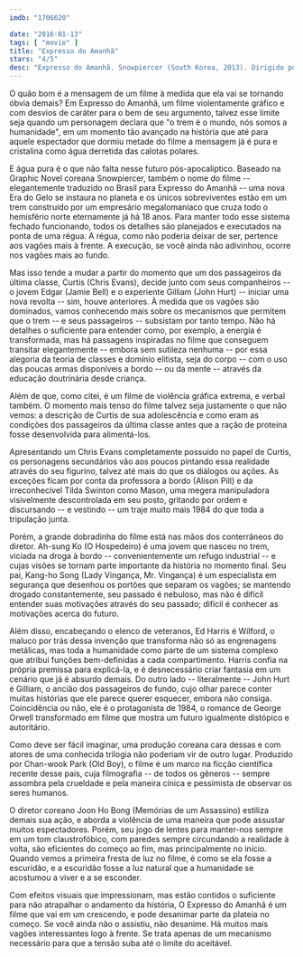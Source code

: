 ```yaml
---
imdb: "1706620"

date: "2016-01-13"
tags: [ "movie" ]
title: "Expresso do Amanhã"
stars: "4/5"
desc: "Expresso do Amanhã. Snowpiercer (South Korea, 2013). Dirigido por Joon Ho Bong. Escrito por Joon Ho Bong, Kelly Masterson, Joon Ho Bong, Jacques Lob, Benjamin Legrand, Jean-Marc Rochette. Com Chris Evans, Kang-ho Song, Ed Harris, John Hurt, Tilda Swinton, Jamie Bell, Octavia Spencer, Ewen Bremner, Ah-sung Ko."
---
```

O quão bom é a mensagem de um filme à medida que ela vai se tornando óbvia demais? Em Expresso do Amanhã, um filme violentamente gráfico e com desvios de caráter para o bem de seu argumento, talvez esse limite seja quando um personagem declara que "o trem é o mundo, nós somos a humanidade", em um momento tão avançado na história que até para aquele espectador que dormiu metade do filme a mensagem já é pura e cristalina como água derretida das calotas polares.

E água pura é o que não falta nesse futuro pós-apocalíptico. Baseado na Graphic Novel coreana Snowpiercer, também o nome do filme -- elegantemente traduzido no Brasil para Expresso do Amanhã -- uma nova Era do Gelo se instaura no planeta e os únicos sobreviventes estão em um trem construído por um empresário megalomaníaco que cruza todo o hemisfério norte eternamente já há 18 anos. Para manter todo esse sistema fechado funcionando, todos os detalhes são planejados e executados na ponta de uma régua. A régua, como não poderia deixar de ser, pertence aos vagões mais à frente. A execução, se você ainda não adivinhou, ocorre nos vagões mais ao fundo.

Mas isso tende a mudar a partir do momento que um dos passageiros da última classe, Curtis (Chris Evans), decide junto com seus companheiros -- o jovem Edgar (Jamie Bell) e o experiente Gilliam (John Hurt) -- iniciar uma nova revolta -- sim, houve anteriores. À medida que os vagões são dominados, vamos conhecendo mais sobre os mecanismos que permitem que o trem -- e seus passageiros -- subsistam por tanto tempo. Não há detalhes o suficiente para entender como, por exemplo, a energia é transformada, mas há passagens inspiradas no filme que conseguem transitar elegantemente -- embora sem sutileza nenhuma -- por essa alegoria da teoria de classes e domínio elitista, seja do corpo -- com o uso das poucas armas disponíveis a bordo -- ou da mente -- através da educação doutrinária desde criança.

Além de que, como citei, é um filme de violência gráfica extrema, e verbal também. O momento mais tenso do filme talvez seja justamente o que não vemos: a descrição de Curtis de sua adolescência e como eram as condições dos passageiros da última classe antes que a ração de proteína fosse desenvolvida para alimentá-los.

Apresentando um Chris Evans completamente possuído no papel de Curtis, os personagens secundários vão aos poucos pintando essa realidade através do seu figurino, talvez até mais do que os diálogos ou ações. As exceções ficam por conta da professora a bordo (Alison Pill) e da irreconhecível Tilda Swinton como Mason, uma megera manipuladora visivelmente descontrolada em seu posto, gritando por ordem e discursando -- e vestindo -- um traje muito mais 1984 do que toda a tripulação junta.

Porém, a grande dobradinha do filme está nas mãos dos conterrâneos do diretor. Ah-sung Ko (O Hospedeiro) é uma jovem que nasceu no trem, viciada na droga à bordo -- convenientemente um refugo industrial -- e cujas visões se tornam parte importante da história no momento final. Seu pai, Kang-ho Song (Lady Vingança, Mr. Vingança) é um especialista em segurança que desenhou os portões que separam os vagões; se mantendo drogado constantemente, seu passado é nebuloso, mas não é difícil entender suas motivações através do seu passado; difícil é conhecer as motivações acerca do futuro.

Além disso, encabeçando o elenco de veteranos, Ed Harris é Wilford, o maluco por trás dessa invenção que transforma não só as engrenagens metálicas, mas toda a humanidade como parte de um sistema complexo que atribui funções bem-definidas a cada compartimento. Harris confia na própria premissa para explicá-la, e é desnecessário criar fantasia em um cenário que já é absurdo demais. Do outro lado -- literalmente -- John Hurt é Gilliam, o ancião dos passageiros do fundo, cujo olhar parece conter muitas histórias que ele parece querer esquecer, embora não consiga. Coincidência ou não, ele é o protagonista de 1984, o romance de George Orwell transformado em filme que mostra um futuro igualmente distópico e autoritário.

Como deve ser fácil imaginar, uma produção coreana cara dessas e com atores de uma conhecida trilogia não poderiam vir de outro lugar. Produzido por Chan-wook Park (Old Boy), o filme é um marco na ficção científica recente desse país, cuja filmografia -- de todos os gêneros -- sempre assombra pela crueldade e pela maneira cínica e pessimista de observar os seres humanos.

O diretor coreano Joon Ho Bong (Memórias de um Assassino) estiliza demais sua ação, e aborda a violência de uma maneira que pode assustar muitos espectadores. Porém, seu jogo de lentes para manter-nos sempre em um tom claustrofóbico, com paredes sempre circundando a realidade à volta, são eficientes do começo ao fim, mas principalmente no início. Quando vemos a primeira fresta de luz no filme, é como se ela fosse a escuridão, e a escuridão fosse a luz natural que a humanidade se acostumou a viver e a se esconder.

Com efeitos visuais que impressionam, mas estão contidos o suficiente para não atrapalhar o andamento da história, O Expresso do Amanhã é um filme que vai em um crescendo, e pode desanimar parte da plateia no começo. Se você ainda não o assistiu, não desanime. Há muitos mais vagões interessantes logo à frente. Se trata apenas de um mecanismo necessário para que a tensão suba até o limite do aceitável.

